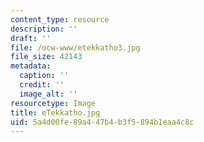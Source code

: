 ```yaml
---
content_type: resource
description: ''
draft: ''
file: /ocw-www/etekkatho3.jpg
file_size: 42143
metadata:
  caption: ''
  credit: ''
  image_alt: ''
resourcetype: Image
title: eTekkatho.jpg
uid: 5a4d00fe-89a4-47b4-b3f5-894b1eaa4c8c
---
```

